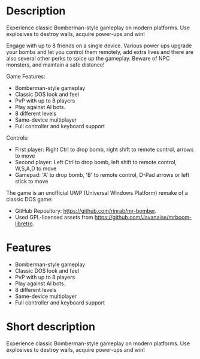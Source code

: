 # Description

Experience classic Bomberman-style gameplay on modern platforms. Use explosives to destroy walls, acquire power-ups and win!

Engage with up to 8 friends on a single device. Various power ups upgrade your bombs and let you control them remotely, add extra lives and there are also several other perks to spice up the gameplay. Beware of NPC monsters, and maintain a safe distance!

Game Features:
- Bomberman-style gameplay
- Classic DOS look and feel
- PvP with up to 8 players
- Play against AI bots.
- 8 different levels
- Same-device multiplayer
- Full controller and keyboard support

Controls:
- First player: Right Ctrl to drop bomb, right shift to remote control, arrows to move
- Second player: Left Ctrl to drop bomb, left shift to remote control, W,S,A,D to move
- Gamepad: 'A' to drop bomb, 'B' to remote control, D-Pad arrows or left stick to move

The game is an unofficial UWP (Universal Windows Platform) remake of a classic DOS game:
- GitHub Repository: https://github.com/rinrab/mr-bomber.
- Used GPL-licensed assets from https://github.com/Javanaise/mrboom-libretro.

# Features

- Bomberman-style gameplay
- Classic DOS look and feel
- PvP with up to 8 players
- Play against AI bots.
- 8 different levels
- Same-device multiplayer
- Full controller and keyboard support

# Short description

Experience classic Bomberman-style gameplay on modern platforms. Use explosives to destroy walls, acquire power-ups and win!
